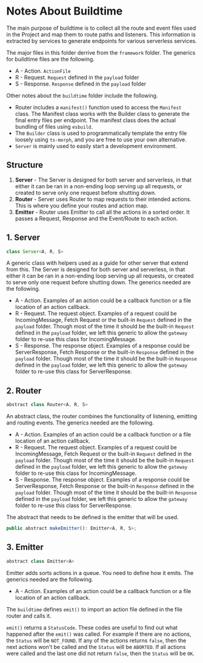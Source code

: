 # Notes About Buildtime

The main purpose of buildtime is to collect all the route and event
files used in the Project and map them to route paths and listeners.
This information is extracted by services to generate endpoints for 
various serverless services.

The major files in this folder derrive from the `framework` folder. The 
generics for buildtime files are the following.

 - A - Action. `ActionFile`
 - R - Request. `Request` defined in the `payload` folder
 - S - Response. `Response` defined in the `payload` folder

Other notes about the `buildtime` folder include the following.

 - Router includes a `manifest()` function used to access the `Manifest`
   class. The Manifest class works with the Builder class to generate 
   the final entry files per endpoint. The manifest class does the 
   actual bundling of files using `esbuild`.
 - The `Builder` class is used to programmatically template the entry 
   file loosely using `ts-morph`, and you are free to use your own 
   alternative.
 - `Server` is mainly used to easily start a development environment.

## Structure

 1. **Server** - The Server is designed for both server and serverless, 
    in that either it can be ran in a non-ending loop serving up all 
    requests, or created to serve only one request before shutting down.
 2. **Router** - Server uses Router to map requests to their intended 
    actions. This is where you define your routes and action map.
 3. **Emitter** - Router uses Emitter to call all the actions in a 
    sorted order. It passes a Request, Response and the Event/Route to 
    each action.

## 1. Server

```js
class Server<A, R, S>
```

A generic class with helpers used as a guide for other server that 
extend from this. The Server is designed for both server and serverless, 
in that either it can be ran in a non-ending loop serving up all 
requests, or created to serve only one request before shutting down. 
The generics needed are the following.

 - A - Action. Examples of an action could be a callback function or a 
   file location of an action callback.
 - R - Request. The request object. Examples of a request could be 
   IncomingMessage, Fetch Request or the built-in `Request` defined
   in the `payload` folder. Though most of the time it should be the 
   built-in `Request` defined in the `payload` folder, we left this 
   generic to allow the `gateway` folder to re-use this class for 
   IncomingMessage.
 - S - Response. The response object. Examples of a response could be 
   ServerResponse, Fetch Response or the built-in `Response` defined
   in the `payload` folder. Though most of the time it should be the 
   built-in `Response` defined in the `payload` folder, we left this 
   generic to allow the `gateway` folder to re-use this class for 
   ServerResponse.

## 2. Router

```js
abstract class Router<A, R, S>
```

An abstract class, the router combines the functionality of listening,
emitting and routing events. The generics needed are the following.

 - A - Action. Examples of an action could be a callback function or a 
   file location of an action callback.
 - R - Request. The request object. Examples of a request could be 
   IncomingMessage, Fetch Request or the built-in `Request` defined
   in the `payload` folder. Though most of the time it should be the 
   built-in `Request` defined in the `payload` folder, we left this 
   generic to allow the `gateway` folder to re-use this class for 
   IncomingMessage.
 - S - Response. The response object. Examples of a response could be 
   ServerResponse, Fetch Response or the built-in `Response` defined
   in the `payload` folder. Though most of the time it should be the 
   built-in `Response` defined in the `payload` folder, we left this 
   generic to allow the `gateway` folder to re-use this class for 
   ServerResponse.

The abstract that needs to be defined is the emitter that will be used. 

```js
public abstract makeEmitter(): Emitter<A, R, S>;
```

## 3. Emitter

```js
abstract class Emitter<A>
```

Emitter adds sorts actions in a queue. You need to define how it emits. 
The generics needed are the following.

 - A - Action. Examples of an action could be a callback function or a 
   file location of an action callback.

The `buildtime` defines `emit()` to import an action file defined in the 
file router and calls it. 

`emit()` returns a `StatusCode`. These codes are useful to find out what 
happened after the `emit()` was called. For example if there are no 
actions, the `Status` will be `NOT_FOUND`. If any of the actions returns 
`false`, then the next actions won't be called and the `Status` will be 
`ABORTED`. If all actions were called and the last one did not return 
`false`, then the `Status` will be `OK`.
